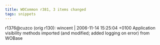 ```yaml
---
title: WOCommon r381, 3 items changed
tags: snippets
---
```


r1376@cuzco (orig r130): wincent | 2006-11-14 15:25:04 +0100 Application visibility methods imported (and modified; added logging on error) from WOBase
